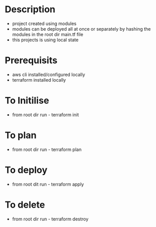 # Description
- project created using modules
- modules can be deployed all at once or separately by hashing the modules in the root dir main.tf file
- this projects is using local state

# Prerequisits
- aws cli installed/configured locally
- terraform installed locally

# To Initilise
- from root dir run - terraform init

# To plan
- from root dir run - terraform plan

# To deploy
- from root dit run - terraform apply

# To delete
- from root dir run - terraform destroy


